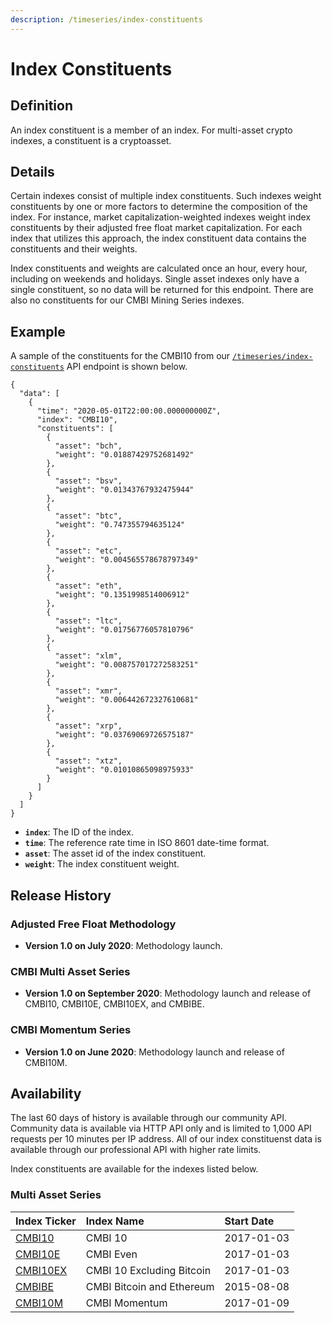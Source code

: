 ```yaml
---
description: /timeseries/index-constituents
---
```


# Index Constituents

## **Definition**

An index constituent is a member of an index.  For multi-asset crypto indexes, a constituent is a cryptoasset.  

## Details

Certain indexes consist of multiple index constituents. Such indexes weight constituents by one or more factors to determine the composition of the index. For instance, market capitalization-weighted indexes weight index constituents by their adjusted free float market capitalization. For each index that utilizes this approach, the index constituent data contains the constituents and their weights. 

Index constituents and weights are calculated once an hour, every hour, including on weekends and holidays. Single asset indexes only have a single constituent, so no data will be returned for this endpoint. There are also no constituents for our CMBI Mining Series indexes. 

## **Example**

A sample of the constituents for the CMBI10 from our [`/timeseries/index-constituents`](https://docs.coinmetrics.io/api/v4#operation/getTimeseriesIndexConstituents) API endpoint is  shown below. 

```text
{
  "data": [
    {
      "time": "2020-05-01T22:00:00.000000000Z",
      "index": "CMBI10",
      "constituents": [
        {
          "asset": "bch",
          "weight": "0.01887429752681492"
        },
        {
          "asset": "bsv",
          "weight": "0.01343767932475944"
        },
        {
          "asset": "btc",
          "weight": "0.747355794635124"
        },
        {
          "asset": "etc",
          "weight": "0.004565578678797349"
        },
        {
          "asset": "eth",
          "weight": "0.1351998514006912"
        },
        {
          "asset": "ltc",
          "weight": "0.01756776057810796"
        },
        {
          "asset": "xlm",
          "weight": "0.008757017272583251"
        },
        {
          "asset": "xmr",
          "weight": "0.006442672327610681"
        },
        {
          "asset": "xrp",
          "weight": "0.03769069726575187"
        },
        {
          "asset": "xtz",
          "weight": "0.01010865098975933"
        }
      ]
    }
  ]
}
```

* **`index`**:  The ID of the index.  
* **`time`**: The reference rate time in ISO 8601 date-time format.  
* **`asset`**:  The asset id of the index constituent. 
* **`weight`**: The index constituent weight.

## **Release History**

### Adjusted Free Float Methodology

* **Version 1.0 on July 2020**: Methodology launch.

### CMBI Multi Asset Series 

* **Version 1.0 on September 2020**: Methodology launch and release of CMBI10, CMBI10E, CMBI10EX, and CMBIBE. 

### CMBI Momentum Series

* **Version 1.0 on June 2020**: Methodology launch and release of CMBI10M. 

## **Availability**

The last 60 days of history is available through our community API.  Community data is available via HTTP API only and is limited to 1,000 API requests per 10 minutes per IP address. All of our index constituenst data is available through our professional API with higher rate limits. 

Index constituents are available for the indexes listed below. 

### **Multi Asset Series**

| **Index Ticker** | **Index Name** | Start Date |
| :--- | :--- | :--- |
| [CMBI10](https://cmbi-indexes.coinmetrics.io/cmbi10) | CMBI 10 | 2017-01-03 |
| [CMBI10E](https://cmbi-indexes.coinmetrics.io/cmbi10e) | CMBI Even | 2017-01-03 |
| [CMBI10EX](https://cmbi-indexes.coinmetrics.io/cmbi10ex) | CMBI 10 Excluding Bitcoin | 2017-01-03 |
| [CMBIBE](https://cmbi-indexes.coinmetrics.io/cmbibe) | CMBI Bitcoin and Ethereum | 2015-08-08 |
| [CMBI10M](https://cmbi-indexes.coinmetrics.io/cmbi10m) | CMBI Momentum | 2017-01-09 |

